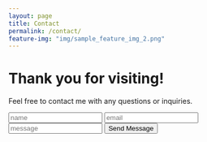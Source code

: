 ```yaml
---
layout: page
title: Contact
permalink: /contact/
feature-img: "img/sample_feature_img_2.png"
---
```

<H1>Thank you for visiting!</H1>
<p>Feel free to contact me with any questions or inquiries.</p>


<form action="https://getsimpleform.com/messages?form_api_token=d0b9aaabed0b886baa4899ecc418323a" method="post">
  <!-- the redirect_to is optional, the form will redirect to the referrer on submission -->
  <!-- <input type='hidden' name='redirect_to' value='http://bloc.github.io/portfolio-iro/thank-you/' /> -->
  <input type='text' name='name' placeholder='name' />
  <input type='email' name='email' placeholder='email' />
  <input name='message' placeholder='message' />
  <input type='submit' value='Send Message' />
</form>
